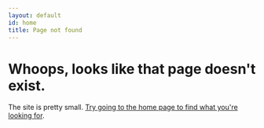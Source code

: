 ```yaml
---
layout: default
id: home
title: Page not found
---
```


# Whoops, looks like that page doesn't exist.

The site is pretty small. [Try going to the home page to find what you're looking for](/).
